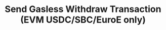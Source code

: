 ---
title: Send Gasless Withdraw Transaction (EVM USDC/SBC/EuroE only)
excerpt: |-
  Send a gasless USDC withdraw transaction to the blockchain.
  The gas for the transaction can either be paid by the user or by the merchant,
  depending on your merchant settings.

  This is only allowed for withdrawing USDC/SBC/EuroE on EVM chains.
api:
  file: swagger (2).json
  operationId: SendEvmGaslessTransaction
hidden: false
---